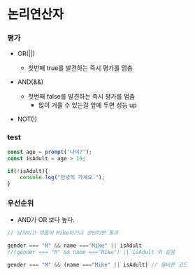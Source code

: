# 논리연산자

### 평가

* OR(||)
  * 첫번째 true를 발견하는 즉시 평가를 멈춤
* AND(&&)
  * 첫번째 false를 발견하는 즉시 평가를 멈춤
    * 많이 거를 수 있는걸 앞에 두면 성능 up

* NOT(!)



### test

```javascript
const age = prompt('나이?');
const isAdult = age > 19;

if(!isAdult){
    console.log("안녕히 가세요.");
}
```

 

### 우선순위

* AND가 OR 보다 높다.

``` javascript
// 남자이고 이름이 Mike이거나 성인이면 통과

gender === "M" && name ==="Mike" || isAdult 
//(gender === "M" && name ==="Mike") || isAdult 와 같음

gender === "M" && (name ==="Mike" || isAdult) // 올바른 코드
```

